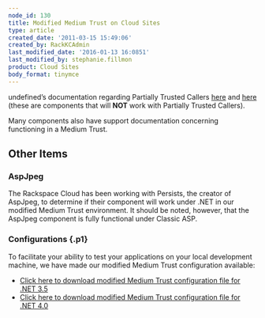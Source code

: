 ```yaml
---
node_id: 130
title: Modified Medium Trust on Cloud Sites
type: article
created_date: '2011-03-15 15:49:06'
created_by: RackKCAdmin
last_modified_date: '2016-01-13 16:0851'
last_modified_by: stephanie.fillmon
product: Cloud Sites
body_format: tinymce
---
```


undefined&rsquo;s documentation regarding
Partially Trusted Callers
[here](http://msdn.microsoft.com/en-us/library/wyts434y.aspx "http://msdn.microsoft.com/en-us/library/wyts434y.aspx")
and
[here](http://msdn.microsoft.com/en-us/library/ms364059%28VS.80%29.aspx#prtltrstpro_topic7 "http://msdn.microsoft.com/en-us/library/ms364059%28VS.80%29.aspx#prtltrstpro_topic7")
(these are components that will **NOT** work with Partially Trusted
Callers).

Many components also have support documentation concerning functioning
in a Medium Trust.

Other Items
-----------

### AspJpeg

The Rackspace Cloud has been working with Persists, the creator of
AspJpeg, to determine if their component will work under .NET in our
modified Medium Trust environment. It should be noted, however, that the
AspJpeg component is fully functional under Classic ASP.

### Configurations {.p1}

To facilitate your ability to test your applications on your local
development machine, we have made our modified Medium Trust
configuration available:

-   [Click here to download modified Medium Trust configuration file for
    .NET
    3.5](http://c4959820.r20.cf2.rackcdn.com/web_customtrust.config)
-   [Click here to download modified Medium Trust configuration file for
    .NET 4.0](http://c4959820.r20.cf2.rackcdn.com/web_custom40.config)


